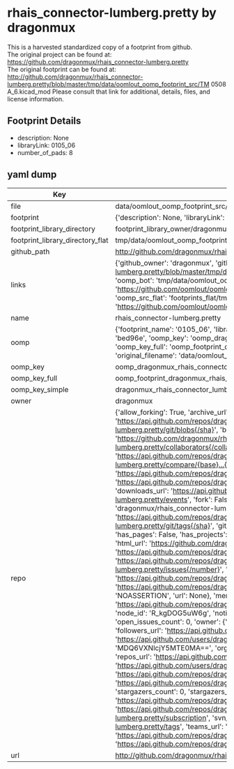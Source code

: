 # rhais_connector-lumberg.pretty by dragonmux  
This is a harvested standardized copy of a footprint from github.  
The original project can be found at:  
https://github.com/dragonmux/rhais_connector-lumberg.pretty  
The original footprint can be found at:
http://github.com/dragonmux/rhais_connector-lumberg.pretty/blob/master/tmp/data/oomlout_oomp_footprint_src/TM 0508 A_6.kicad_mod
Please consult that link for additional, details, files, and license information.  
## Footprint Details
* description: None  
* libraryLink: 0105_06  
* number_of_pads: 8  
## yaml dump  
| Key | Value |  
| --- | --- |  
| file | data/oomlout_oomp_footprint_src/rhais_connector-lumberg.pretty/0105_06.kicad_mod |  
| footprint | {'description': None, 'libraryLink': '0105_06', 'number_of_pads': 8} |  
| footprint_library_directory | footprint_library_owner/dragonmux_rhais_connector-lumberg.pretty |  
| footprint_library_directory_flat | tmp/data/oomlout_oomp_footprint_src/footprints_flat/dragonmux_rhais_connector_lumberg_0105_06/working |  
| github_path | http://github.com/dragonmux/rhais_connector-lumberg.pretty/blob/master/tmp/data/oomlout_oomp_footprint_src/0105_06.kicad_mod |  
| links | {'github_owner': 'dragonmux', 'github_repo_name': 'rhais_connector-lumberg.pretty', 'github_src': 'http://github.com/dragonmux/rhais_connector-lumberg.pretty/blob/master/tmp/data/oomlout_oomp_footprint_src/TM 0508 A_6.kicad_mod', 'github_src_repo': 'https://github.com/dragonmux/rhais_connector-lumberg.pretty', 'oomp_bot': 'tmp/data/oomlout_oomp_footprint_src/footprints/dragonmux_rhais_connector_lumberg_0105_06/working', 'oomp_bot_github': 'https://github.com/oomlout/oomlout_oomp_footprint_bot/tree/main/tmp/data/oomlout_oomp_footprint_src/footprints/dragonmux_rhais_connector_lumberg_0105_06/working', 'oomp_src_flat': 'footprints_flat/tmp/data/oomlout_oomp_footprint_src/footprints_flat/dragonmux_rhais_connector_lumberg_0105_06/working', 'oomp_src_flat_github': 'https://github.com/oomlout/oomlout_oomp_footprint_src/tree/main/tmp/data/oomlout_oomp_footprint_src/footprints_flat/dragonmux_rhais_connector_lumberg_0105_06/working'} |  
| name | rhais_connector-lumberg.pretty |  
| oomp | {'footprint_name': '0105_06', 'library_name': 'rhais_connector_lumberg', 'md5': 'bed96e9284bbb59a3c2d10a3ae33a1d6', 'md5_10': 'bed96e9284', 'md5_5': 'bed96', 'md5_6': 'bed96e', 'oomp_key': 'oomp_dragonmux_rhais_connector_lumberg_0105_06', 'oomp_key_extra': 'oomp_footprint_dragonmux_rhais_connector_lumberg_0105_06', 'oomp_key_full': 'oomp_footprint_dragonmux_rhais_connector_lumberg_0105_06_bed96e', 'oomp_key_simple': 'dragonmux_rhais_connector_lumberg_0105_06', 'original_filename': 'data/oomlout_oomp_footprint_src/rhais_connector-lumberg.pretty/0105_06.kicad_mod', 'owner_name': 'dragonmux'} |  
| oomp_key | oomp_dragonmux_rhais_connector_lumberg_0105_06 |  
| oomp_key_full | oomp_footprint_dragonmux_rhais_connector_lumberg_0105_06 |  
| oomp_key_simple | dragonmux_rhais_connector_lumberg_0105_06 |  
| owner | dragonmux |  
| repo | {'allow_forking': True, 'archive_url': 'https://api.github.com/repos/dragonmux/rhais_connector-lumberg.pretty/{archive_format}{/ref}', 'archived': False, 'assignees_url': 'https://api.github.com/repos/dragonmux/rhais_connector-lumberg.pretty/assignees{/user}', 'blobs_url': 'https://api.github.com/repos/dragonmux/rhais_connector-lumberg.pretty/git/blobs{/sha}', 'branches_url': 'https://api.github.com/repos/dragonmux/rhais_connector-lumberg.pretty/branches{/branch}', 'clone_url': 'https://github.com/dragonmux/rhais_connector-lumberg.pretty.git', 'collaborators_url': 'https://api.github.com/repos/dragonmux/rhais_connector-lumberg.pretty/collaborators{/collaborator}', 'comments_url': 'https://api.github.com/repos/dragonmux/rhais_connector-lumberg.pretty/comments{/number}', 'commits_url': 'https://api.github.com/repos/dragonmux/rhais_connector-lumberg.pretty/commits{/sha}', 'compare_url': 'https://api.github.com/repos/dragonmux/rhais_connector-lumberg.pretty/compare/{base}...{head}', 'contents_url': 'https://api.github.com/repos/dragonmux/rhais_connector-lumberg.pretty/contents/{+path}', 'contributors_url': 'https://api.github.com/repos/dragonmux/rhais_connector-lumberg.pretty/contributors', 'created_at': '2022-02-24T14:35:09Z', 'default_branch': 'main', 'deployments_url': 'https://api.github.com/repos/dragonmux/rhais_connector-lumberg.pretty/deployments', 'description': "DX-MON's Lumberg connector footprints KiCad library", 'disabled': False, 'downloads_url': 'https://api.github.com/repos/dragonmux/rhais_connector-lumberg.pretty/downloads', 'events_url': 'https://api.github.com/repos/dragonmux/rhais_connector-lumberg.pretty/events', 'fork': False, 'forks': 0, 'forks_count': 0, 'forks_url': 'https://api.github.com/repos/dragonmux/rhais_connector-lumberg.pretty/forks', 'full_name': 'dragonmux/rhais_connector-lumberg.pretty', 'git_commits_url': 'https://api.github.com/repos/dragonmux/rhais_connector-lumberg.pretty/git/commits{/sha}', 'git_refs_url': 'https://api.github.com/repos/dragonmux/rhais_connector-lumberg.pretty/git/refs{/sha}', 'git_tags_url': 'https://api.github.com/repos/dragonmux/rhais_connector-lumberg.pretty/git/tags{/sha}', 'git_url': 'git://github.com/dragonmux/rhais_connector-lumberg.pretty.git', 'has_discussions': False, 'has_downloads': True, 'has_issues': True, 'has_pages': False, 'has_projects': True, 'has_wiki': True, 'homepage': None, 'hooks_url': 'https://api.github.com/repos/dragonmux/rhais_connector-lumberg.pretty/hooks', 'html_url': 'https://github.com/dragonmux/rhais_connector-lumberg.pretty', 'id': 463181546, 'is_template': False, 'issue_comment_url': 'https://api.github.com/repos/dragonmux/rhais_connector-lumberg.pretty/issues/comments{/number}', 'issue_events_url': 'https://api.github.com/repos/dragonmux/rhais_connector-lumberg.pretty/issues/events{/number}', 'issues_url': 'https://api.github.com/repos/dragonmux/rhais_connector-lumberg.pretty/issues{/number}', 'keys_url': 'https://api.github.com/repos/dragonmux/rhais_connector-lumberg.pretty/keys{/key_id}', 'labels_url': 'https://api.github.com/repos/dragonmux/rhais_connector-lumberg.pretty/labels{/name}', 'language': None, 'languages_url': 'https://api.github.com/repos/dragonmux/rhais_connector-lumberg.pretty/languages', 'license': {'key': 'other', 'name': 'Other', 'node_id': 'MDc6TGljZW5zZTA=', 'spdx_id': 'NOASSERTION', 'url': None}, 'merges_url': 'https://api.github.com/repos/dragonmux/rhais_connector-lumberg.pretty/merges', 'milestones_url': 'https://api.github.com/repos/dragonmux/rhais_connector-lumberg.pretty/milestones{/number}', 'mirror_url': None, 'name': 'rhais_connector-lumberg.pretty', 'network_count': 0, 'node_id': 'R_kgDOG5uW6g', 'notifications_url': 'https://api.github.com/repos/dragonmux/rhais_connector-lumberg.pretty/notifications{?since,all,participating}', 'open_issues': 0, 'open_issues_count': 0, 'owner': {'avatar_url': 'https://avatars.githubusercontent.com/u/691140?v=4', 'events_url': 'https://api.github.com/users/dragonmux/events{/privacy}', 'followers_url': 'https://api.github.com/users/dragonmux/followers', 'following_url': 'https://api.github.com/users/dragonmux/following{/other_user}', 'gists_url': 'https://api.github.com/users/dragonmux/gists{/gist_id}', 'gravatar_id': '', 'html_url': 'https://github.com/dragonmux', 'id': 691140, 'login': 'dragonmux', 'node_id': 'MDQ6VXNlcjY5MTE0MA==', 'organizations_url': 'https://api.github.com/users/dragonmux/orgs', 'received_events_url': 'https://api.github.com/users/dragonmux/received_events', 'repos_url': 'https://api.github.com/users/dragonmux/repos', 'site_admin': False, 'starred_url': 'https://api.github.com/users/dragonmux/starred{/owner}{/repo}', 'subscriptions_url': 'https://api.github.com/users/dragonmux/subscriptions', 'type': 'User', 'url': 'https://api.github.com/users/dragonmux'}, 'private': False, 'pulls_url': 'https://api.github.com/repos/dragonmux/rhais_connector-lumberg.pretty/pulls{/number}', 'pushed_at': '2022-02-24T14:37:02Z', 'releases_url': 'https://api.github.com/repos/dragonmux/rhais_connector-lumberg.pretty/releases{/id}', 'size': 13, 'ssh_url': 'git@github.com:dragonmux/rhais_connector-lumberg.pretty.git', 'stargazers_count': 0, 'stargazers_url': 'https://api.github.com/repos/dragonmux/rhais_connector-lumberg.pretty/stargazers', 'statuses_url': 'https://api.github.com/repos/dragonmux/rhais_connector-lumberg.pretty/statuses/{sha}', 'subscribers_count': 1, 'subscribers_url': 'https://api.github.com/repos/dragonmux/rhais_connector-lumberg.pretty/subscribers', 'subscription_url': 'https://api.github.com/repos/dragonmux/rhais_connector-lumberg.pretty/subscription', 'svn_url': 'https://github.com/dragonmux/rhais_connector-lumberg.pretty', 'tags_url': 'https://api.github.com/repos/dragonmux/rhais_connector-lumberg.pretty/tags', 'teams_url': 'https://api.github.com/repos/dragonmux/rhais_connector-lumberg.pretty/teams', 'temp_clone_token': None, 'topics': [], 'trees_url': 'https://api.github.com/repos/dragonmux/rhais_connector-lumberg.pretty/git/trees{/sha}', 'updated_at': '2022-02-24T14:35:09Z', 'url': 'https://api.github.com/repos/dragonmux/rhais_connector-lumberg.pretty', 'visibility': 'public', 'watchers': 0, 'watchers_count': 0, 'web_commit_signoff_required': False} |  
| url | http://github.com/dragonmux/rhais_connector-lumberg.pretty |  

